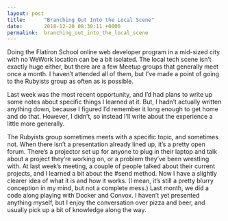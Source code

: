```yaml
---
layout: post
title:      "Branching Out Into the Local Scene"
date:       2018-12-20 08:30:11 +0000
permalink:  branching_out_into_the_local_scene
---
```



Doing the Flatiron School online web developer program in a mid-sized city with no WeWork location can be a bit isolated. The local tech scene isn’t exactly huge either, but there are a few Meetup groups that generally meet once a month. I haven’t attended all of them, but I’ve made a point of going to the Rubyists group as often as is possible. 

Last week was the most recent opportunity, and I’d had plans to write up some notes about specific things I learned at it. But, I hadn’t actually written anything down, because I figured I’d remember it long enough to get home and do that. However, I didn’t, so instead I’ll write about the experience a little more generally. 

The Rubyists group sometimes meets with a specific topic, and sometimes not. When there isn’t a presentation already lined up, it’s a pretty open forum. There’s a projector set up for anyone to plug in their laptop and talk about a project they’re working on, or a problem they’ve been wrestling with. At last week’s meeting, a couple of people talked about their current projects, and I learned a bit about the #send method. Now I have a slightly clearer idea of what it is and how it works. (I mean, it’s still a pretty blurry conception in my mind, but not a complete mess.) Last month, we did a code along playing with Docker and Convox. I haven’t yet presented anything myself, but I enjoy the conversation over pizza and beer, and usually pick up a bit of knowledge along the way.

